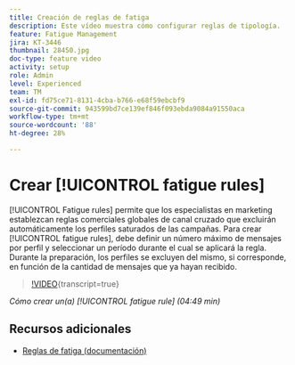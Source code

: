 ```yaml
---
title: Creación de reglas de fatiga
description: Este vídeo muestra cómo configurar reglas de tipología.
feature: Fatigue Management
jira: KT-3446
thumbnail: 28450.jpg
doc-type: feature video
activity: setup
role: Admin
level: Experienced
team: TM
exl-id: fd75ce71-8131-4cba-b766-e68f59ebcbf9
source-git-commit: 943599bd7ce139ef846f093ebda9084a91550aca
workflow-type: tm+mt
source-wordcount: '88'
ht-degree: 28%

---
```


# Crear [!UICONTROL fatigue rules]

[!UICONTROL Fatigue rules] permite que los especialistas en marketing establezcan reglas comerciales globales de canal cruzado que excluirán automáticamente los perfiles saturados de las campañas.
Para crear [!UICONTROL fatigue rules], debe definir un número máximo de mensajes por perfil y seleccionar un período durante el cual se aplicará la regla. Durante la preparación, los perfiles se excluyen del mismo, si corresponde, en función de la cantidad de mensajes que ya hayan recibido.

>[!VIDEO](https://video.tv.adobe.com/v/33137?learn=on&captions=spa){transcript=true}

*Cómo crear un(a) [!UICONTROL fatigue rule] (04:49 min)*

## Recursos adicionales

* [Reglas de fatiga (documentación)](https://experienceleague.adobe.com/docs/campaign-standard/using/testing-and-sending/working-with-typology-rules/fatigue-rules.html?lang=es)
